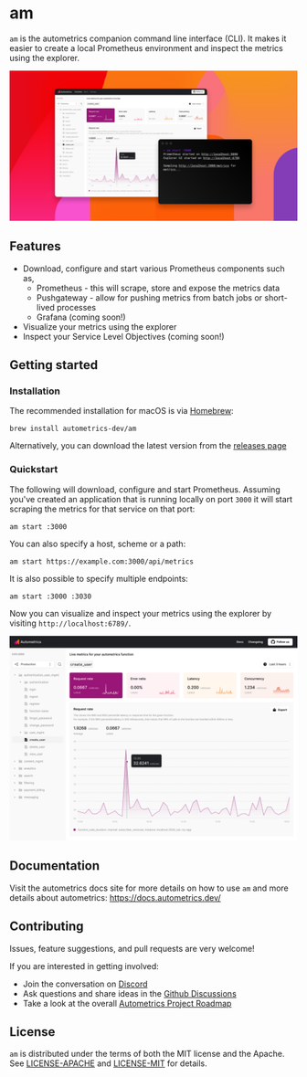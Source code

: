 # am

`am` is the autometrics companion command line interface (CLI). It makes it easier to create a
local Prometheus environment and inspect the metrics using the explorer.

![The Autometrics Explorer](./assets/am-explorer.png)

## Features

- Download, configure and start various Prometheus components such as,
    - Prometheus - this will scrape, store and expose the metrics data
    - Pushgateway - allow for pushing metrics from batch jobs or short-lived
      processes
    - Grafana (coming soon!)
- Visualize your metrics using the explorer
- Inspect your Service Level Objectives (coming soon!)

## Getting started

### Installation

The recommended installation for macOS is via [Homebrew](https://brew.sh/):

```
brew install autometrics-dev/am
```

Alternatively, you can download the latest version from the [releases page](https://github.com/autometrics-dev/am/releases)

### Quickstart


The following will download, configure and start Prometheus. Assuming you've created an application that is running locally on port `3000` it will start scraping the metrics for that service on that port:

```
am start :3000
```

You can also specify a host, scheme or a path:

```
am start https://example.com:3000/api/metrics
```

It is also possible to specify multiple endpoints:

```
am start :3000 :3030
```

Now you can visualize and inspect your metrics using the explorer by visiting `http://localhost:6789/`.

![The Autometrics Explorer](./assets/explorer.png)

## Documentation

Visit the autometrics docs site for more details on how to use `am` and more
details about autometrics: https://docs.autometrics.dev/

## Contributing

Issues, feature suggestions, and pull requests are very welcome!

If you are interested in getting involved:
- Join the conversation on [Discord](https://discord.gg/9eqGEs56UB)
- Ask questions and share ideas in the [Github Discussions](https://github.com/orgs/autometrics-dev/discussions)
- Take a look at the overall [Autometrics Project Roadmap](https://github.com/orgs/autometrics-dev/projects/1)

## License

`am` is distributed under the terms of both the MIT license and the Apache. See
[LICENSE-APACHE](LICENSE-APACHE) and [LICENSE-MIT](LICENSE-MIT) for details.
